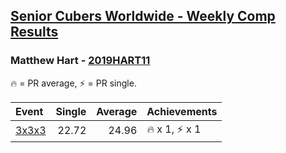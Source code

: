 <style>table {white-space: nowrap;}</style>

## [Senior Cubers Worldwide - Weekly Comp Results](/scw-comp/results/)
### Matthew Hart - [2019HART11](https://www.worldcubeassociation.org/persons/2019HART11)

🔥 = PR average, ⚡ = PR single.

| Event | Single | Average | Achievements|
| :-- | --: | --: | :-- |
| [3x3x3](matthew_hart/333.md) | 22.72 | 24.96 | 🔥 x 1, ⚡ x 1 |

<!-- Global site tag (gtag.js) - Google Analytics -->
<script async src="https://www.googletagmanager.com/gtag/js?id=UA-86348435-3"></script>
<script>window.dataLayer = window.dataLayer || []; function gtag() {dataLayer.push(arguments);} gtag('js', new Date()); gtag('config', 'UA-86348435-3');</script>
